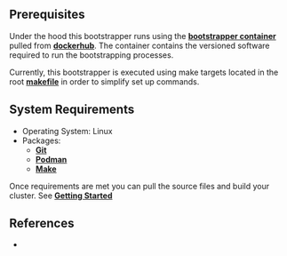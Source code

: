 ## Prerequisites

Under the hood this bootstrapper runs using the **[bootstrapper container](https://github.com/poc-examples/container-library/blob/main/tools/bootstrapper/Dockerfile)** pulled from **[dockerhub](https://hub.docker.com/repository/docker/cengleby86/bootstrapper/general)**.  The container contains the versioned software required to run the bootstrapping processes. 

Currently, this bootstrapper is executed using make targets located in the root **[makefile](../../makefile)** in order to simplify set up commands.

## System Requirements

- Operating System: Linux
- Packages:
    - **[Git](https://git-scm.com/book/en/v2/Getting-Started-Installing-Git)**
    - **[Podman](https://podman.io/docs/installation)**
    - **[Make](https://www.gnu.org/software/make/manual/make.html)**

Once requirements are met you can pull the source files and build your cluster. See **[Getting Started](getting-started.md)**

## References

- 
